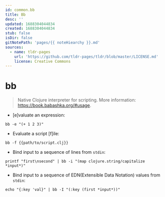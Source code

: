 ```yaml
---
id: common.bb
title: Bb
desc: ''
updated: 1688304044834
created: 1688304044834
stub: false
isDir: false
gitNotePath: 'pages/{{ noteHiearchy }}.md'
sources:
  - name: tldr-pages
    url: 'https://github.com/tldr-pages/tldr/blob/master/LICENSE.md'
    license: Creative Commons
---
```

# bb

> Native Clojure interpreter for scripting.
> More information: <https://book.babashka.org/#usage>.

- [e]valuate an expression:

`bb -e "(+ 1 2 3)"`

- Evaluate a script [f]ile:

`bb -f {{path/to/script.clj}}`

- Bind input to a sequence of lines from `stdin`:

`printf "first\nsecond" | bb -i "(map clojure.string/capitalize *input*)"`

- Bind input to a sequence of EDN(Extensible Data Notation) values from `stdin`:

`echo "{:key 'val}" | bb -I "(:key (first *input*))"`

